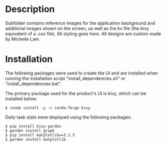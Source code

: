 # Description
Subfolder contains reference images for the application background and additional images shown on the screen, as well as the kv file (the kivy equivalent of a .css file). 
All styling goes here. All designs are custom made by Michelle Lam.

# Installation
The following packages were used to create the UI and are installed when running the installation script "install_dependencies.sh" or "install_dependencies.bat".

The primary package used for the product's UI is kivy, which can be installed below:
```
$ conda install -y -c conda-forge kivy
```

Daily task stats were displayed using the following packages:
```
$ pip install kivy-garden
$ garden install graph
$ pip install matplotlib==3.1.3
$ garden install matplotlib
```
